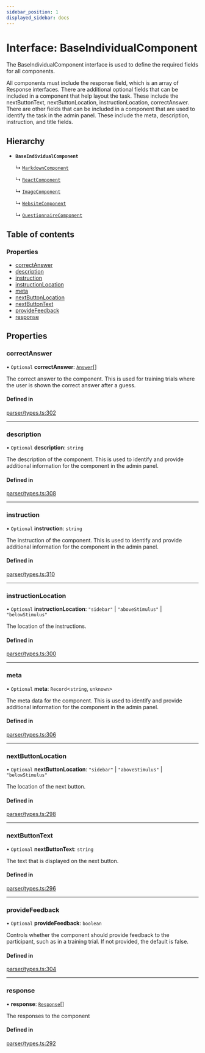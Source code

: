 ```yaml
---
sidebar_position: 1
displayed_sidebar: docs
---
```


# Interface: BaseIndividualComponent

The BaseIndividualComponent interface is used to define the required fields for all components.

All components must include the response field, which is an array of Response interfaces.
There are additional optional fields that can be included in a component that help layout the task. These include the nextButtonText, nextButtonLocation, instructionLocation, correctAnswer.
There are other fields that can be included in a component that are used to identify the task in the admin panel. These include the meta, description, instruction, and title fields.

## Hierarchy

- **`BaseIndividualComponent`**

  ↳ [`MarkdownComponent`](MarkdownComponent.md)

  ↳ [`ReactComponent`](ReactComponent.md)

  ↳ [`ImageComponent`](ImageComponent.md)

  ↳ [`WebsiteComponent`](WebsiteComponent.md)

  ↳ [`QuestionnaireComponent`](QuestionnaireComponent.md)

## Table of contents

### Properties

- [correctAnswer](BaseIndividualComponent.md#correctanswer)
- [description](BaseIndividualComponent.md#description)
- [instruction](BaseIndividualComponent.md#instruction)
- [instructionLocation](BaseIndividualComponent.md#instructionlocation)
- [meta](BaseIndividualComponent.md#meta)
- [nextButtonLocation](BaseIndividualComponent.md#nextbuttonlocation)
- [nextButtonText](BaseIndividualComponent.md#nextbuttontext)
- [provideFeedback](BaseIndividualComponent.md#providefeedback)
- [response](BaseIndividualComponent.md#response)

## Properties

### correctAnswer

• `Optional` **correctAnswer**: [`Answer`](Answer.md)[]

The correct answer to the component. This is used for training trials where the user is shown the correct answer after a guess.

#### Defined in

[parser/types.ts:302](https://github.com/revisit-studies/study/blob/cb2c5ee/src/parser/types.ts#L302)

___

### description

• `Optional` **description**: `string`

The description of the component. This is used to identify and provide additional information for the component in the admin panel.

#### Defined in

[parser/types.ts:308](https://github.com/revisit-studies/study/blob/cb2c5ee/src/parser/types.ts#L308)

___

### instruction

• `Optional` **instruction**: `string`

The instruction of the component. This is used to identify and provide additional information for the component in the admin panel.

#### Defined in

[parser/types.ts:310](https://github.com/revisit-studies/study/blob/cb2c5ee/src/parser/types.ts#L310)

___

### instructionLocation

• `Optional` **instructionLocation**: ``"sidebar"`` \| ``"aboveStimulus"`` \| ``"belowStimulus"``

The location of the instructions.

#### Defined in

[parser/types.ts:300](https://github.com/revisit-studies/study/blob/cb2c5ee/src/parser/types.ts#L300)

___

### meta

• `Optional` **meta**: `Record`\<`string`, `unknown`\>

The meta data for the component. This is used to identify and provide additional information for the component in the admin panel.

#### Defined in

[parser/types.ts:306](https://github.com/revisit-studies/study/blob/cb2c5ee/src/parser/types.ts#L306)

___

### nextButtonLocation

• `Optional` **nextButtonLocation**: ``"sidebar"`` \| ``"aboveStimulus"`` \| ``"belowStimulus"``

The location of the next button.

#### Defined in

[parser/types.ts:298](https://github.com/revisit-studies/study/blob/cb2c5ee/src/parser/types.ts#L298)

___

### nextButtonText

• `Optional` **nextButtonText**: `string`

The text that is displayed on the next button.

#### Defined in

[parser/types.ts:296](https://github.com/revisit-studies/study/blob/cb2c5ee/src/parser/types.ts#L296)

___

### provideFeedback

• `Optional` **provideFeedback**: `boolean`

Controls whether the component should provide feedback to the participant, such as in a training trial. If not provided, the default is false.

#### Defined in

[parser/types.ts:304](https://github.com/revisit-studies/study/blob/cb2c5ee/src/parser/types.ts#L304)

___

### response

• **response**: [`Response`](../modules.md#response)[]

The responses to the component

#### Defined in

[parser/types.ts:292](https://github.com/revisit-studies/study/blob/cb2c5ee/src/parser/types.ts#L292)
